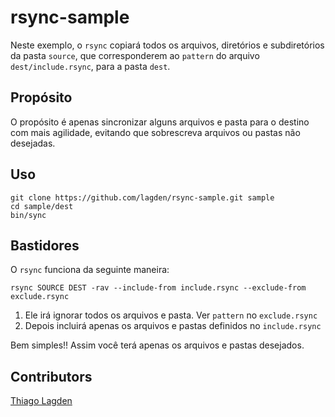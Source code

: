 rsync-sample
============

Neste exemplo, o `rsync` copiará todos os arquivos, diretórios e subdiretórios da pasta `source`, que corresponderem ao `pattern` do arquivo `dest/include.rsync`, para a pasta `dest`.

## Propósito

O propósito é apenas sincronizar alguns arquivos e pasta para o destino com mais agilidade, evitando que sobrescreva arquivos ou pastas não desejadas.

## Uso

    git clone https://github.com/lagden/rsync-sample.git sample
    cd sample/dest
    bin/sync
    
## Bastidores

O `rsync` funciona da seguinte maneira:
    
    rsync SOURCE DEST -rav --include-from include.rsync --exclude-from exclude.rsync
    
1. Ele irá ignorar todos os arquivos e pasta. Ver `pattern` no `exclude.rsync`
2. Depois incluirá apenas os arquivos e pastas definidos no `include.rsync`

Bem simples!! Assim você terá apenas os arquivos e pastas desejados.


## Contributors

[Thiago Lagden](https://github.com/lagden)

